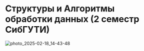 # **Структуры и Алгоритмы обработки данных (2 семестр СибГУТИ)**


![photo_2025-02-18_14-43-48](https://github.com/user-attachments/assets/0b3c98bf-11eb-4270-bba2-df64eb4d364f)
